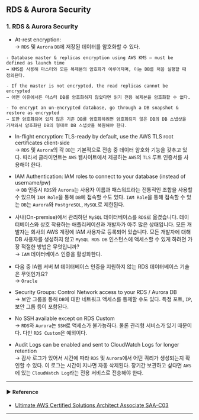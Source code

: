 ## RDS & Aurora Security
### 1. RDS & Aurora Security
- At-rest encryption:  
→ `RDS` 및 `Aurora` `DB`에 저장된 데이터를 암호화할 수 있다.
~~~
- Database master & replicas encryption using AWS KMS – must be defined as launch time
→ KMS를 사용해 마스터와 모든 복제본의 암호화가 이루어지며, 이는 DB를 처음 실행할 때 정의된다.

- If the master is not encrypted, the read replicas cannot be encrypted
→ 어떤 이유에서든 마스터 DB를 암호화하지 않았다면 읽기 전용 복제본을 암호화할 수 없다.

- To encrypt an un-encrypted database, go through a DB snapshot & restore as encrypted
→ 또한 암호화되어 있지 않은 기존 DB를 암호화하려면 암호화되지 않은 DB의 DB 스냅샷을 가져와서 암호화된 DB의 형태로 DB 스냅샷을 복원해야 한다.
~~~

- In-flight encryption: TLS-ready by default, use the AWS TLS root certificates client-side  
→ `RDS` 및 `Aurora`의 각 `DB`는 기본적으로 전송 중 데이터 암호화 기능을 갖추고 있다. 따라서 클라이언트는 `AWS` 웹사이트에서 제공하는 
`AWS`의 `TLS` 루트 인증서를 사용해야 한다.

- IAM Authentication: IAM roles to connect to your database (instead of username/pw)  
→ `DB` 인증시 `RDS`와 `Aurora`는 사용자 이름과 패스워드라는 전통적인 조합을 사용할 수 있으며 `IAM Role`을 통해 `DB`에 접속할 수도 있다.
`IAM Role`을 통해 접속할 수 있는 `DB`는 `Aurora`와 `PostgreSQL`, `MySQL`로 제한된다.

- 사내(On-premise)에서 관리하던 `MySQL` 데이터베이스를 `RDS`로 옮겼습니다. 데이터베이스와 상호 작용하는 애플리케이션과 개발자가 아주 많은 상태입니다. 모든 개발자는 회사의 AWS 계정에 IAM 사용자로 등록되어 있습니다. 모든 개발자에 대해 DB 사용자를 생성하지 않고 `MySQL RDS DB` 인스턴스에 액세스할 수 있게 하려면 가장 적절한 방법은 무엇입니까?  
→ `IAM` 데이터베이스 인증을 활성화한다.

- 다음 중 IA웹 서버 M 데이터베이스 인증을 지원하지 않는 RDS 데이터베이스 기술은 무엇인가요?  
→ `Oracle`

- Security Groups: Control Network access to your RDS / Aurora DB  
→ 보안 그룹을 통해 `DB`에 대한 네트워크 액세스를 통제할 수도 있다. 특정 포트, `IP`, 보안 그룹 등이 포함된다.

- No SSH available except on RDS Custom  
→ `RDS`와 `Aurora`는 `SSH`로 액세스가 불가능하다. 물론 관리형 서비스가 있기 때문이다. 다만 `RDS Custom`은 예외이다.

- Audit Logs can be enabled and sent to CloudWatch Logs for longer retention  
→ 감사 로그가 있어서 시간에 따라 `RDS` 및 `Aurora`에서 어떤 쿼리가 생성되는지 확인할 수 있다. 이 로그는 시간이 지나면 자동 삭제된다.
장기간 보관하고 싶다면 `AWS`에 있는 `CloudWatch Log`라는 전용 서비스로 전송해야 한다.

---
#### ▶ Reference
- [Ultimate AWS Certified Solutions Architect Associate SAA-C03](https://www.udemy.com/course/aws-certified-solutions-architect-associate-saa-c03/)
---
